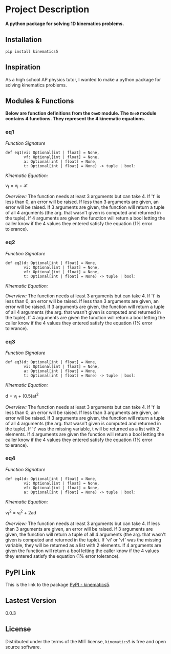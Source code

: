 # Project Description

**A python package for solving 1D kinematics problems.**

## Installation

```
pip install kinematics5
```

## Inspiration

As a high school AP physics tutor, I wanted to make a python package for solving kinematics problems.

## Modules & Functions

**Below are function definitions from the ```OneD``` module. The ```OneD``` module contains 4 functions. They represent the 4 kinematic equations.**

### eq1

*Function Signature*
```
def eq1(vi: Optional[int | float] = None,
        vf: Optional[int | float] = None,
        a: Optional[int | float] = None,
        t: Optional[int | float] = None) -> tuple | bool:
```

*Kinematic Equation:*

v<sub>f</sub> = v<sub>i</sub> + at

*Overview:*
The function needs at least 3 arguments but can take 4. If 't' is less than 0, an error will be raised. If less than 3 arguments are given, an error will be raised. If 3 arguments are given, the function will return a tuple of all 4 arguments (the arg. that wasn't given is computed and returned in the tuple). If 4 arguments are given the function will return a bool letting the caller know if the 4 values they entered satisfy the equation (1% error tolerance).

### eq2

*Function Signature*
```
def eq2(d: Optional[int | float] = None,
        vi: Optional[int | float] = None,
        vf: Optional[int | float] = None,
        t: Optional[int | float] = None) -> tuple | bool:
```

*Kinematic Equation:*



*Overview:*
The function needs at least 3 arguments but can take 4. If 't' is less than 0, an error will be raised. If less than 3 arguments are given, an error will be raised. If 3 arguments are given, the function will return a tuple of all 4 arguments (the arg. that wasn't given is computed and returned in the tuple). If 4 arguments are given the function will return a bool letting the caller know if the 4 values they entered satisfy the equation (1% error tolerance).

### eq3

*Function Signature*
```
def eq3(d: Optional[int | float] = None,
        vi: Optional[int | float] = None,
        a: Optional[int | float] = None,
        t: Optional[int | float] = None) -> tuple | bool:
```

*Kinematic Equation:*

d = v<sub>i</sub> + (0.5)at<sup>2</sup>

*Overview:*
The function needs at least 3 arguments but can take 4. If 't' is less than 0, an error will be raised. If less than 3 arguments are given, an error will be raised. If 3 arguments are given, the function will return a tuple of all 4 arguments (the arg. that wasn't given is computed and returned in the tuple). If 't' was the missing variable, t will be returned as a list with 2 elements. If 4 arguments are given the function will return a bool letting the caller know if the 4 values they entered satisfy the equation (1% error tolerance).

### eq4

*Function Signature*
```
def eq4(d: Optional[int | float] = None,
        vi: Optional[int | float] = None,
        vf: Optional[int | float] = None,
        a: Optional[int | float] = None) -> tuple | bool:
```

*Kinematic Equation:*

v<sub>f</sub><sup>2</sup> = v<sub>i</sub><sup>2</sup> + 2ad

*Overview:*
The function needs at least 3 arguments but can take 4. If less than 3 arguments are given, an error will be raised. If 3 arguments are given, the function will return a tuple of all 4 arguments (the arg. that wasn't given is computed and returned in the tuple). If 'vi' or 'vf' was the missing variable, they will be returned as a list with 2 elements. If 4 arguments are given the function will return a bool letting the caller know if the 4 values they entered satisfy the equation (1% error tolerance).


## PyPI Link

This is the link to the package [PyPI - kinematics5](https://pypi.org/project/kinematics5/).

## Lastest Version

0.0.3

## License

Distributed under the terms of the MIT license, ```kinematics5``` is free and open source software.